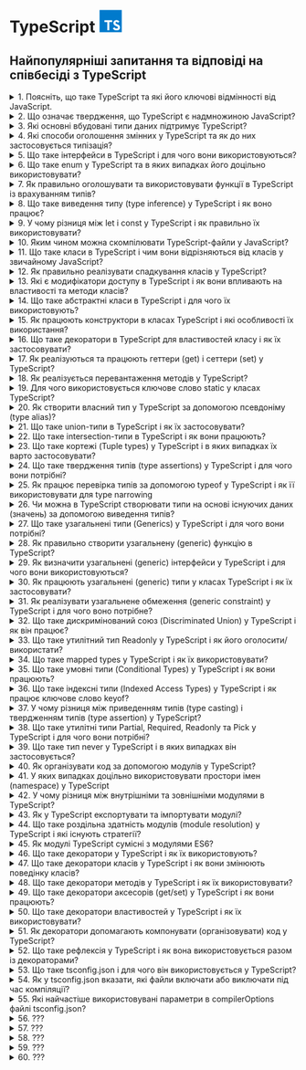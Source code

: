 <h1>
  TypeScript <img src="./assets/typescript.svg" width="40" height="40" />
</h1>

<h2>Найпопулярніші запитання та відповіді на співбесіді з TypeScript</h2>

<details>
<summary>1. Поясніть, що таке TypeScript та які його ключові відмінності від JavaScript.</summary>

#### TypeScript

**TypeScript** — це надбудова над JavaScript, яка додає статичну типізацію,
інтерфейси та інші можливості для підвищення надійності коду.

#### Відмінності:

- **_Типізація:_** TS має статичні типи, JS — динамічні.

- **_Розробка:_** TS виявляє помилки на етапі компіляції, JS — під час
  виконання.

- **_Сумісність:_** TS компілюється у JS, тому працює у всіх середовищах JS.

- **_Інструменти:_** краща підтримка IDE (автодоповнення, рефакторинг).

</details>

<details>
<summary>2. Що означає твердження, що TypeScript є надмножиною JavaScript?</summary>

#### TypeScript

- Це означає, що будь-який коректний JavaScript-код є також коректним
  TypeScript-кодом. TypeScript розширює можливості JS, додаючи типи та інші
  фічі, але при цьому не змінює базову мову.

</details>

<details>
<summary>3. Які основні вбудовані типи даних підтримує TypeScript?</summary>

#### TypeScript

**Основні типи в TypeScript:**

- `string` — рядки

- `number` — числа (цілі та з плаваючою крапкою)

- `boolean` — логічні значення

- `null` та `undefined`

- `any` — будь-який тип

- `unknown` — невідомий тип (безпечніша альтернатива any)

- `void` — відсутність значення (часто у функціях)

- `never` — функція ніколи не повертає значення (наприклад, кидає помилку)

- `object` — об’єкти

- `Масиви` (type[] або Array<type>)

- `Кортежі` ([type1, type2, ...])

- `enum` — перерахування

</details>

<details>
<summary>4. Які способи оголошення змінних у TypeScript та як до них застосовується типізація?</summary>

#### TypeScript

У TypeScript змінні оголошуються так само, як у JavaScript: `let`, `const`,
рідше `var`.

**Тип можна:**

- вивести автоматично (Type Inference):

```TypeScript
let age = 25; // type: number
```

- задати явно:

```TypeScript
let age: number = 25;
const name: string = "Alice";
```

Зазвичай рекомендують використовувати `const` для незмінних значень, `let` для
змінних, а явну типізацію — там, де виведення типу неочевидне.

</details>

<details>
<summary>5. Що таке інтерфейси в TypeScript і для чого вони використовуються?</summary>

#### TypeScript

Інтерфейси в TypeScript описують структуру об’єкта (його властивості та їх
типи), не створюючи конкретної реалізації. Вони допомагають забезпечити контракт
між частинами коду.

**Основні можливості:**

- Опис форми об’єкта:

```TypeScript
interface User {
  id: number;
  name: string;
  isAdmin?: boolean; // необов’язкове поле
}

const user: User = { id: 1, name: "Alice" };
```

- Підтримка опціональних властивостей (?).

- Можливість розширення (extends).

- Використання для опису структур функцій, класів та масивів.

По суті, інтерфейси — це спосіб зробити код більш передбачуваним і безпечним.

</details>

<details>
<summary>6. Що таке enum у TypeScript та в яких випадках його доцільно використовувати?</summary>

#### TypeScript

- `enum` (перерахування) — це тип, який дозволяє задати набір іменованих
  констант.

#### Види:

- **Numeric enum** (значення автоматично інкрементуються):

```TypeScript
enum Direction {
  Up,    // 0
  Down,  // 1
  Left,  // 2
  Right  // 3
}
```

- **String enum:**

```TypeScript
enum Role {
  Admin = "ADMIN",
  User = "USER",
  Guest = "GUEST"
}
```

Використовується, коли є обмежений набір варіантів (напр. ролі користувачів,
статуси замовлення, напрямки руху). Це робить код більш читабельним і безпечним,
ніж "магічні числа" чи рядки.

</details>

<details>
<summary>7. Як правильно оголошувати та використовувати функції в TypeScript із врахуванням типів?</summary>

#### TypeScript

- Функції визначаються так само, як у JavaScript, але в TypeScript можна явно
  задавати типи параметрів і результату:

```TypeScript
// З явними типами
function add(a: number, b: number): number {
  return a + b;
}

// Функціональний вираз
const greet = (name: string): string => {
  return `Hello, ${name}`;
};

// Необов’язковий параметр
function log(message: string, userId?: number): void {
  console.log(message, userId);
}
```

- Параметри можна робити обов’язковими, необов’язковими (?) або мати значення за
  замовчуванням.

- Тип повернення можна вивести автоматично, але для складних функцій краще
  вказувати явно.

- Для callback-ів та складних сигнатур використовують типи або інтерфейси
  функцій.

</details>

<details>
<summary>8. Що таке виведення типу (type inference) у TypeScript і як воно працює?</summary>

#### TypeScript

- Виведення типу — це механізм, коли TypeScript автоматично визначає тип змінної
  чи результату функції на основі наданого значення без явного оголошення.

#### Приклади:

```TypeScript
let count = 10;    // TS виводить: number
let message = "Hi"; // TS виводить: string

function add(a: number, b: number) {
  return a + b; // TS виводить: number (тип повернення)
}
```

- Перевага: менше коду, але збережена типобезпека.

- Ризик: у складних випадках краще явно вказувати тип, щоб уникнути
  неочікуваного any.

</details>

<details>
<summary>9. У чому різниця між let і const у TypeScript і як правильно їх використовувати?</summary>

#### TypeScript

`let` — дозволяє оголосити змінну, значення якої можна змінювати. Має блочну
область видимості.

`const` — створює змінну, якій можна призначити значення лише один раз. Також
має блочну область видимості.

#### Приклад:

```TypeScript
let counter: number = 1;
counter = 2; // ✅ можна

const name: string = "Alice";
name = "Bob"; // ❌ помилка
```

Рекомендація: за замовчуванням використовувати `const`, а `let` — лише коли
змінна дійсно змінюється.

Важливо: `const` не робить об’єкт immutable, змінювати внутрішні властивості все
одно можна:

```TypeScript
const user = { id: 1, name: "Alice" };
user.name = "Bob"; // ✅ дозволено
```

</details>

<details>
<summary>10. Яким чином можна скомпілювати TypeScript-файли у JavaScript?</summary>

#### TypeScript

- Використовується TypeScript Compiler (tsc).

- Основні варіанти:

```bash
# компіляція одного файлу

tsc file.ts

# компіляція проєкту з налаштуваннями tsconfig.json

tsc
```

- У tsconfig.json можна задати цільову версію JS (target), директорію виводу
  (outDir), модулі (module) тощо.

- Також можна включити watch mode:

```bash
tsc -w
```

У реальних проєктах часто використовують Babel, Webpack, Vite чи ts-node для
інтеграції компіляції у збірку чи запуск коду напряму.

</details>

<details>
<summary>11. Що таке класи в TypeScript і чим вони відрізняються від класів у звичайному JavaScript?</summary>

#### TypeScript

Класи в TypeScript — це надбудова над JS-класами. Вони працюють так само, як у
JS, але доповнені системою типів:

- можна оголошувати типи для полів, параметрів і повертаних значень;

- є модифікатори доступу (public, private, protected, readonly);

- є abstract класи та методи;

- підтримка implements для інтерфейсів;

- підтримка generics.

У рантаймі вони компілюються в звичайні JS-класи, а типи прибираються.

</details>

<details>
<summary>12. Як правильно реалізувати спадкування класів у TypeScript?</summary>

#### TypeScript

Використовується ключове слово `extends`. Базовий клас може мати загальні
властивості/методи, похідний — успадковує їх і може перевизначати. При
перевизначенні конструктора обов’язково викликається `super()`.

```TypeScript
class Animal {
  constructor(public name: string) {}
  speak(): void {
    console.log(`${this.name} makes a sound.`);
  }
}

class Dog extends Animal {
  constructor(name: string, public breed: string) {
    super(name);
  }
  speak(): void {
    console.log(`${this.name} barks.`);
  }
}

const rex = new Dog("Rex", "Labrador");
rex.speak(); // Rex barks.
```

</details>

<details>
<summary>13. Які є модифікатори доступу в TypeScript і як вони впливають на властивості та методи класів?</summary>

#### TypeScript

TypeScript має 4 модифікатори доступу:

- `public` (за замовчуванням) – доступний скрізь.

- `private` – доступний тільки всередині цього класу.

- `protected` – доступний у класі та його нащадках.

- `readonly` – властивість доступна тільки для читання після ініціалізації.

Вони впливають лише на етапі компіляції (для контролю типів), у рантаймі
JavaScript цього обмеження немає.

</details>

<details>
<summary>14. Що таке абстрактні класи в TypeScript і для чого їх використовують?</summary>

#### TypeScript

Абстрактний клас — це клас, який не можна інстанціювати напряму. Він може
містити:

- реалізовані методи, які спільні для всіх нащадків,

- abstract методи без реалізації, які зобов’язані реалізувати похідні класи.

Призначення: задавати загальний контракт і базову поведінку для групи класів,
залишаючи конкретну реалізацію нащадкам.

```TypeScript
abstract class Shape {
  constructor(public color: string) {}
  abstract area(): number; // має реалізувати підклас
  describe(): void {
    console.log(`This shape is ${this.color}`);
  }
}

class Circle extends Shape {
  constructor(color: string, public radius: number) {
    super(color);
  }
  area(): number {
    return Math.PI * this.radius ** 2;
  }
}

const c = new Circle("red", 5);
c.describe(); // This shape is red
console.log(c.area()); // 78.5398...
```

</details>

<details>
<summary>15. Як працюють конструктори в класах TypeScript і які особливості їх використання?</summary>

#### TypeScript

Конструктор (constructor) — це метод для ініціалізації об’єкта класу.
Особливості у TypeScript:

- можна задавати типи параметрів;

- можна використовувати модифікатори доступу прямо в параметрах (`public`,
  `private`, `protected`, `readonly`) — тоді TypeScript автоматично створює
  відповідні поля;

- у похідних класах обов’язково викликається `super()` перед використанням
  `this`.

#### Приклад:

```TypeScript
class Person {
  constructor(public name: string, private age: number) {}
  greet() {
    console.log(`Hi, my name is ${this.name}`);
  }
}

class Employee extends Person {
  constructor(name: string, age: number, public position: string) {
    super(name, age);
  }
}

const emp = new Employee("Alice", 30, "Developer");
emp.greet(); // Hi, my name is Alice
console.log(emp.position); // Developer
```

</details>

<details>
<summary>16. Що таке декоратори в TypeScript для властивостей класу і як їх застосовувати?</summary>

#### TypeScript

Декоратори — це функції, які дозволяють змінювати або розширювати поведінку
класів, методів, властивостей або параметрів. Декоратор властивості отримує ціль
(target) та ім’я властивості (property key).

**Приклад використання властивості:**

```TypeScript
function logProperty(target: any, key: string) {
  let value = target[key];

  const getter = () => {
    console.log(`Getting ${key}: ${value}`);
    return value;
  };

  const setter = (newVal: any) => {
    console.log(`Setting ${key} to ${newVal}`);
    value = newVal;
  };

  Object.defineProperty(target, key, {
    get: getter,
    set: setter,
    enumerable: true,
    configurable: true
  });
}

class Person {
  @logProperty
  name: string = "";
}

const p = new Person();
p.name = "Alice"; // Setting name to Alice
console.log(p.name); // Getting name: Alice
```

Декоратори часто використовують для логування, валідації, DI (dependency
injection) та метаданих.

</details>

<details>
<summary>17. Як реалізуються та працюють геттери (get) і сеттери (set) у TypeScript?</summary>

#### TypeScript

Геттери та сеттери дозволяють контролювати доступ до властивостей класу.

- `get` — повертає значення властивості, дозволяє виконувати додаткову логіку
  при читанні.

- `set` — задає значення властивості, дозволяє перевіряти або модифікувати його
  перед присвоєнням.

#### Приклад:

```TypeScript
class Person {
  private _age: number = 0;

  get age(): number {
    return this._age;
  }

  set age(value: number) {
    if (value < 0) throw new Error("Age cannot be negative");
    this._age = value;
  }
}

const p = new Person();
p.age = 25;          // викликається set
console.log(p.age);  // викликається get -> 25
```

Геттери і сеттери працюють як звичайні властивості при доступі, але дозволяють
інкапсулювати логіку.

</details>

<details>
<summary>18. Як реалізується перевантаження методів у TypeScript?</summary>

#### TypeScript

TypeScript дозволяє перевантажувати методи через сигнатури, але тільки одна
реалізація. Це означає: можна оголосити кілька варіантів виклику методу з
різними параметрами, а в тілі методу реалізувати логіку з перевіркою
типів/кількості аргументів.

#### Приклад:

```TypeScript
class Calculator {
  add(a: number, b: number): number;
  add(a: string, b: string): string;
  add(a: any, b: any): any { // реальна реалізація
    return a + b;
  }
}

const calc = new Calculator();
console.log(calc.add(2, 3));       // 5
console.log(calc.add("Hello, ", "TS")); // Hello, TS
```

#### Особливості:

- Сигнатури визначають дозволені варіанти виклику.

- Реалізація повинна враховувати всі варіанти.

- У рантаймі перевантаження як у C#/Java не існує, це чисто типізаційний
  механізм.

</details>

<details>
<summary>19. Для чого використовується ключове слово static у класах TypeScript?</summary>

#### TypeScript

`static` дозволяє створювати члени класу (властивості або методи), які належать
самому класу, а не його екземплярам.

- До них звертаються через ім’я класу (ClassName.member), а не через об’єкт.

- Можна використовувати для констант, утилітарних методів та лічильників.

#### Приклад:

```TypeScript
class Counter {
  static count = 0;

  static increment() {
    Counter.count++;
  }
}

Counter.increment();
console.log(Counter.count); // 1

const c = new Counter();
// c.increment(); // ❌ помилка, increment — static
```

</details>

<details>
<summary>20. Як створити власний тип у TypeScript за допомогою псевдоніму (type alias)?</summary>

#### TypeScript

Псевдонім типу (`type`) дозволяє створити нове ім’я для будь-якого типу, включно
з об’єднаннями (`union`), перетинами (`intersection`) та функціями. Це зручно
для складних типів, повторного використання і документації коду.

```TypeScript
type ID = string | number;
type User = {
  id: ID;
  name: string;
  age?: number; // необов’язкове поле
};

type Callback = (result: string) => void;
```

Використовуємо як звичайний тип:

```TypeScript
const user: User = { id: 1, name: "Alice" };
```

Псевдоніми не створюють нових типів у рантаймі — це чисто типізація на етапі
компіляції.

</details>

<details>
<summary>21. Що таке union-типи в TypeScript і як їх застосовувати?</summary>

#### TypeScript

Union-тип (|) дозволяє змінній або параметру приймати декілька можливих типів.
Це зручно, коли значення може бути різного виду.

#### Приклад:

```TypeScript
type ID = string | number;

function printId(id: ID) {
  if (typeof id === "string") {
    console.log("ID (string): " + id.toUpperCase());
  } else {
    console.log("ID (number): " + (id * 10));
  }
}

printId("abc"); // ID (string): ABC
printId(123); // ID (number): 1230
```

#### Особливості:

- Потрібно робити type narrowing (перевірку типу) перед використанням
  специфічних методів.

- Можна комбінувати кілька типів, навіть `null | undefined`.

</details>

<details>
<summary>22. Що таке intersection-типи в TypeScript і як вони працюють?</summary>

#### TypeScript

Intersection-тип (&) поєднує кілька типів в один. Об’єкт повинен відповідати
всім об’єднаним типам одночасно. Це зручно для створення складних структур з
кількох контрактів.

#### Приклад:

```TypeScript
type Person = { name: string };
type Employee = { company: string };
type Developer = Person & Employee & { skills: string[] };

const dev: Developer = {
  name: "Alice",
  company: "TechCorp",
  skills: ["TypeScript", "React"]
};
```

#### Особливості:

- Якщо є конфліктні властивості з різними типами → результат може стати never.

- Добре поєднується з interface і type для композиції.

</details>

<details>
<summary>23. Що таке кортежі (Tuple types) у TypeScript і в яких випадках їх варто застосовувати?</summary>

#### TypeScript

Tuple — це масив із фіксованою кількістю елементів та визначеними типами для
кожної позиції. Використовуються, коли порядок і типи елементів наперед відомі.

#### Приклад:

```TypeScript
let user: [number, string, boolean];
user = [1, "Alice", true]; // ✅ правильний порядок і типи
user = ["Alice", 1, true]; // ❌ помилка
```

#### Особливості:

- Можна додати назви для кращої читабельності:

```TypeScript
type HttpResponse = [statusCode: number, message: string];
const res: HttpResponse = [200, "OK"];
```

- Підтримують optional та rest елементи:

```TypeScript
type RGB = [number, number, number?, number?]; // (R, G, B, A?)
```

Використовувати, коли треба передавати структуровані дані з фіксованим форматом
(наприклад, координати, записи логів, HTTP-відповідь).

</details>

<details>
<summary>24. Що таке твердження типів (type assertions) у TypeScript і для чого вони потрібні?</summary>

#### TypeScript

Type assertion — це спосіб сказати компілятору: «повір мені, я знаю реальний тип
цього значення». Це не змінює рантайм-поведінку, лише впливає на перевірку
типів.

#### Синтаксис:

```TypeScript
let value: unknown = "Hello TS";

// спосіб 1
let strLength: number = (value as string).length;

// спосіб 2 (JSX несумісний, тому рідше)
let strLength2: number = (<string>value).length;
```

#### Навіщо це корисно:

- коли TypeScript не може вивести точний тип;

- при роботі з any або unknown;

- при доступі до DOM-елементів:

```TypeScript
const input = document.getElementById("username") as HTMLInputElement;
console.log(input.value);
```

⚠️ Важливо: це не "перетворення типів", а підказка компілятору. Якщо ви
помилитеся, помилка проявиться вже у рантаймі.

</details>

<details>
<summary>25. Як працює перевірка типів за допомогою typeof у TypeScript і як її використовувати для type narrowing</summary>

#### TypeScript

`typeof` у TypeScript використовується для звуження union-типів під час
виконання. Це type guard, який дозволяє компілятору зрозуміти, який тип у
змінної в конкретній гілці коду.

#### Приклад:

```TypeScript
function printId(id: string | number) {
  if (typeof id === "string") {
    console.log("Uppercase ID:", id.toUpperCase()); // тут id: string
  } else {
    console.log("Numeric ID:", id.toFixed(2)); // тут id: number
  }
}
```

#### Особливості:

- `typeof` перевіряє типи рантайму: `string`, `number`, `boolean`, `object`,
  `function`, `undefined`, `symbol`, `bigint`.

- Використовується у функціях для безпечної роботи з union-типами.

Також typeof можна використовувати для отримання типу змінної чи функції при
оголошенні:

```TypeScript
let person = { name: "Alice", age: 30 };
type Person = typeof person; // { name: string; age: number }
```

</details>

<details>
<summary>26. Чи можна в TypeScript створювати типи на основі існуючих даних (значень) за допомогою виведення типів?</summary>

#### TypeScript

Так, можна. TypeScript дозволяє виводити типи з існуючих значень за допомогою
typeof і keyof.

#### Приклади:

1. **Отримання типу з об’єкта**

```TypeScript
const user = {
  id: 1,
  name: "Alice",
  isAdmin: true
};

type User = typeof user;
// User = { id: number; name: string; isAdmin: boolean }
```

2. **Отримання типів ключів**

```TypeScript
type UserKeys = keyof typeof user;
// "id" | "name" | "isAdmin"
```

3. **Комбінація з літеральними типами**

```TypeScript
const roles = ["admin", "user", "guest"] as const;
type Role = typeof roles[number];
// "admin" | "user" | "guest"
```

Це дозволяє уникати дублювання коду й гарантує синхронізацію типів з даними.

</details>

<details>
<summary>27. Що таке узагальнені типи (Generics) у TypeScript і для чого вони потрібні?</summary>

#### TypeScript

**Generics** — це параметризовані типи, які дозволяють писати універсальний і
багаторазовий код, зберігаючи типобезпеку. Вони дозволяють відкладати визначення
конкретного типу до моменту використання.

#### Приклад: функція без generics

```TypeScript
function identity(value: any): any {
  return value;
}
```

- Проблема: втрачається тип.

#### Приклад з generics

```TypeScript
function identity<T>(value: T): T {
  return value;
}

let num = identity<number>(42); // num: number
let str = identity("Hello"); // str: string (TS вивів тип автоматично)
```

#### Generics у класах і інтерфейсах

```TypeScript
class Box<T> { constructor(public content: T) {}
}

const stringBox = new Box("TS"); // Box<string>
const numberBox = new Box(123); // Box<number>
```

#### Навіщо:

- Писати гнучкий і типобезпечний код (колекції, утиліти, API).

- Уникати any і втрати інформації про тип.

- Дозволяє зв’язати вхідний і вихідний типи.

</details>

<details>
<summary>28. Як правильно створити узагальнену (generic) функцію в TypeScript?</summary>

#### TypeScript

Узагальнена функція визначається через параметр типу в кутових дужках `<T>`. Це
дозволяє зберегти типобезпеку і не втрачати інформацію про тип.

#### Базовий приклад

```TypeScript
function identity<T>(value: T): T {
  return value;
}

let n = identity<number>(10); // n: number
let s = identity("TS");       // s: string (тип виведено автоматично)
```

#### З кількома параметрами типів

```TypeScript
function pair<T, U>(first: T, second: U): [T, U] {
  return [first, second];
}

const result = pair("id", 123); // [string, number]
```

#### З обмеженням типу (extends)

```TypeScript
function getLength<T extends { length: number }>(item: T): number {
  return item.length;
}

getLength("Hello");       // 5
getLength([1, 2, 3]);     // 3
getLength(42);            // ❌ помилка, бо number не має length
```

Таким чином, generics роблять функції універсальними, але строго типізованими.

</details>

<details>
<summary>29. Як визначити узагальнені (generic) інтерфейси у TypeScript і для чого вони використовуються?</summary>

#### TypeScript

Узагальнені інтерфейси дозволяють описати контракт, який працює з різними
типами, зберігаючи типобезпеку. Для цього в інтерфейс додають параметри типів
`<T>` (або кілька).

#### Приклад: базовий generic-інтерфейс

```TypeScript
interface Box<T> {
  value: T;
}

const numBox: Box<number> = { value: 42 };
const strBox: Box<string> = { value: "Hello" };
```

#### З кількома параметрами

```TypeScript
interface Pair<K, V> {
  key: K;
  value: V;
}

const pair: Pair<string, number> = { key: "age", value: 30 };
```

#### Узагальнені інтерфейси з функціями

```TypeScript
interface Repository<T> {
  getAll(): T[];
  getById(id: number): T | null;
}

class UserRepo implements Repository<{ id: number; name: string }> {
  private users = [{ id: 1, name: "Alice" }];
  getAll() { return this.users; }
  getById(id: number) { return this.users.find(u => u.id === id) ?? null; }
}
```

#### Навіщо:

- дозволяють будувати універсальні API (репозиторії, сервіси, колекції);

- зберігають зв’язок між типами в методах/властивостях;

- уникання дублювання коду для різних сутностей.

</details>

<details>
<summary>30. Як працюють узагальнені (generic) типи у класах TypeScript і як їх застосовувати?</summary>

#### TypeScript

У TypeScript можна робити класи параметризованими типами, додаючи параметр `<T>`
після імені класу. Це дозволяє створювати універсальні класи, які працюють з
різними типами даних, зберігаючи типобезпеку.

#### Приклад базового generic-класу

```TypeScript
class Box<T> {
  constructor(public content: T) {}
  getContent(): T {
    return this.content;
  }
}

const numberBox = new Box<number>(123);
const stringBox = new Box<string>("Hello");

console.log(numberBox.getContent()); // 123
console.log(stringBox.getContent()); // Hello
```

#### Клас з кількома параметрами типів

```TypeScript
class Pair<K, V> {
  constructor(public key: K, public value: V) {}
}

const pair = new Pair<string, number>("id", 42);
```

#### Обмеження generic через extends

```TypeScript
class Collection<T extends { id: number }> {
  private items: T[] = [];
  add(item: T) { this.items.push(item); }
  getById(id: number): T | undefined {
    return this.items.find(i => i.id === id);
  }
}

const users = new Collection<{ id: number; name: string }>();
users.add({ id: 1, name: "Alice" });
```

#### Переваги:

- Універсальність класів без втрати типобезпеки.

- Повторне використання логіки для різних типів.

- Зв’язок між методами і властивостями через один параметр типу.

</details>

<details>
<summary>31. Як реалізувати узагальнене обмеження (generic constraint) у TypeScript і для чого воно потрібне?</summary>

#### TypeScript

У TypeScript можна обмежити generic-параметр за допомогою extends, щоб він
повинен був відповідати певному типу або інтерфейсу. Це дозволяє безпечно
використовувати властивості або методи об’єкта всередині функції або класу.

#### Приклад із функцією

```TypeScript
interface HasLength {
  length: number;
}

function logLength<T extends HasLength>(item: T): void {
  console.log(item.length);
}

logLength("Hello");      // ✅ рядок має length
logLength([1, 2, 3]);    // ✅ масив має length
logLength(42);           // ❌ помилка, number не має length
```

#### Приклад із класом

```TypeScript
class Collection<T extends { id: number }> {
  private items: T[] = [];
  add(item: T) { this.items.push(item); }
  getById(id: number): T | undefined {
    return this.items.find(i => i.id === id);
  }
}

const users = new Collection<{ id: number; name: string }>();
users.add({ id: 1, name: "Alice" }); // ✅ ok
```

#### Переваги:

- Дозволяє використовувати властивості або методи об’єкта без перевірок типу.

- Зберігає універсальність функцій і класів, але обмежує використання тільки
  сумісними типами.

</details>

<details>
<summary>32. Що таке дискримінований союз (Discriminated Union) у TypeScript і як він працює?</summary>

#### TypeScript

**Discriminated Union** — це патерн, коли `union` типів має спільну
властивість-дискримінатор (зазвичай літеральний тип), яка дозволяє компілятору
звузити тип під час перевірок.

#### Приклад:

```TypeScript
type Circle = {
  kind: "circle";
  radius: number;
};

type Rectangle = {
  kind: "rectangle";
  width: number;
  height: number;
};

type Shape = Circle | Rectangle;

function area(shape: Shape): number {
  switch (shape.kind) {
    case "circle":
      return Math.PI * shape.radius ** 2;
    case "rectangle":
      return shape.width * shape.height;
  }
}
```

#### Особливості:

- `kind` (або інша властивість) має літеральне значення, унікальне для кожного
  варіанту.

- Це дозволяє TypeScript робити type narrowing автоматично у `switch` чи `if`.

- Використовується для моделювання станів, подій, результатів API.

Фактично, це спосіб реалізації type-safe "enum-like" варіантів з різними
структурами даних.

</details>

<details>
<summary>33. Що таке утилітний тип Readonly у TypeScript і як його оголосити/використати?</summary>

#### TypeScript

`Readonly<T>` — це вбудований утилітний тип, який робить усі властивості об’єкта
тільки для читання (неможливо змінювати після ініціалізації).

#### Приклад використання:

```TypeScript
type User = {
  id: number;
  name: string;
};

const u: Readonly<User> = {
  id: 1,
  name: "Alice"
};

u.name = "Bob"; // ❌ Помилка: властивість доступна тільки для читання
```

#### Як оголошений всередині TS

```TypeScript
type Readonly<T> = {
  readonly [P in keyof T]: T[P];
};
```

- Тобто це mapped type, який додає модифікатор readonly до кожної властивості.

Використовується для іммутабельних даних, DTO та запобігання випадковим змінам.

</details>

<details>
<summary>34. Що таке mapped types у TypeScript і як їх використовувати?</summary>

#### TypeScript

**Mapped types** — це спосіб створювати нові типи на основі існуючих, проходячи
по ключах (`keyof`) та трансформуючи їх. Це використовується для створення
утилітних типів (`Readonly`, `Partial`, `Pick` тощо).

#### Базовий приклад:

```TypeScript
type User = {
  id: number;
  name: string;
  active: boolean;
  };

// Робимо всі властивості readonly
type ReadonlyUser = {
  readonly [K in keyof User]: User[K];
};
```

#### Використання з модифікаторами:

- `readonly` / `-readonly` → додає або прибирає "тільки для читання"

- `?` / `-?` → робить поле опціональним або обов’язковим

```TypeScript
type PartialUser = {
  [K in keyof User]?: User[K];
};
```

#### Generic-приклад:

```TypeScript
type MyMapped<T> = {
  [P in keyof T]: T[P];
};

type Test = MyMapped<{ a: string; b: number }>;
// { a: string; b: number }
```

#### Реальні приклади (вбудовані утиліти):

- `Readonly<T>` → робить усі властивості readonly

- `Partial<T>` → робить усі властивості опціональними

- `Required<T>` → робить усі властивості обов’язковими

- `Record<K, T>` → створює об’єкт, де всі ключі мають значення типу T

Mapped types корисні для масових перетворень типів без дублювання коду.

</details>

<details>
<summary>35. Що таке умовні типи (Conditional Types) у TypeScript і як вони працюють?</summary>

#### TypeScript

**Умовні типи** дозволяють описувати залежності між типами за допомогою
конструкції T extends U ? X : Y.

- Якщо T підтип U, результат буде X.

- Інакше — Y.

#### Базовий приклад:

```TypeScript
type IsString<T> = T extends string ? "yes" : "no";

type A = IsString<string>; // "yes"
type B = IsString<number>; // "no"
```

#### Використання з узагальненими типами:

```TypeScript
type ElementType<T> = T extends (infer U)[] ? U : T;

type A = ElementType<string[]>; // string
type B = ElementType<number>;   // number
```

#### Застосування у практиці:

```TypeScript
type ApiResponse<T> = T extends Error ? { success: false; error: T }
                                      : { success: true; data: T };

type R1 = ApiResponse<string>; // { success: true; data: string }
type R2 = ApiResponse<Error>;  // { success: false; error: Error }
```

#### Особливості:

- Працюють у поєднанні з generics, union та mapped types.

- Часто використовуються у вбудованих утилітах:

  - `Exclude<T, U>`

  - `Extract<T, U>`

  - `NonNullable<T>`

Умовні типи — це основа для гнучкої метапрограмінгової типізації.

</details>

<details>
<summary>36. Що таке індексні типи (Indexed Access Types) у TypeScript і як працює ключове слово keyof?</summary>

#### TypeScript

`keyof`

- keyof створює об’єднання (union) ключів заданого типу.

- Використовується для обмеження значень ключами інтерфейсу/типу.

```TypeScript
type User = { id: number; name: string; active: boolean };
type UserKeys = keyof User;
// "id" | "name" | "active"
```

#### Indexed Access Types (T[K])

- Дозволяють отримати тип значення за конкретним ключем.

```TypeScript
type UserIdType = User["id"]; // number
type UserNameOrActive = User["name" | "active"]; // string | boolean
```

#### Приклад разом

```TypeScript
function getValue<T, K extends keyof T>(obj: T, key: K): T[K] {
  return obj[key];
}

const user: User = { id: 1, name: "Alice", active: true };

let nameValue = getValue(user, "name");   // string
let activeValue = getValue(user, "active"); // boolean
```

#### Навіщо це потрібно:

- Для generic-утиліт, які працюють із довільними об’єктами.

- Для побудови type-safe доступу до властивостей.

- Основа для утилітних типів (Pick, Omit, Record тощо).

</details>

<details>
<summary>37. У чому різниця між приведенням типів (type casting) і твердженням типів (type assertion) у TypeScript?</summary>

#### TypeScript

1. **Твердження типів (Type Assertion)**

- Це інструкція для компілятора, що значення має певний тип.

- Не змінює значення у рантаймі.

- Використовується, коли розробник краще знає тип, ніж TypeScript.

```TypeScript
let value: unknown = "Hello";
let strLength = (value as string).length; // "повір, це string"
```

2. **Приведення типів (Type Casting, runtime cast)**

- Це перетворення значення в інший тип у рантаймі (наприклад, Number("123") →
  123).

- Виконується реальною функцією чи оператором у JS.

```TypeScript
let str = "123";
let num = Number(str); // runtime casting → 123
```

#### Відмінність

- **Type assertion:** впливає тільки на компіляцію, ніяких змін у рантаймі.

- **Type casting:** реально змінює значення під час виконання.

У TypeScript під "casting" часто мають на увазі type assertions, але це не одне
й те саме.

</details>

<details>
<summary>38. Що таке утилітні типи Partial, Required, Readonly та Pick у TypeScript і для чого вони потрібні?</summary>

#### TypeScript

1. `Partial<T>`

- Робить усі властивості опціональними.

```TypeScript
type User = { id: number; name: string; };
type PartialUser = Partial<User>;
// { id?: number; name?: string }
```

- Використовується для об’єктів оновлення/патчів.

2. `Required<T>`

- Робить усі властивості обов’язковими (знімає ?).

```TypeScript
type UserOptional = { id?: number; name?: string; };
type RequiredUser = Required<UserOptional>;
// { id: number; name: string }
```

- Корисно для валидації, коли потрібен повний об’єкт.

3. `Readonly<T>`

- Робить усі властивості доступними тільки для читання.

```TypeScript
type User = { id: number; name: string; };
type ReadonlyUser = Readonly<User>;

const u: ReadonlyUser = { id: 1, name: "Alice" };
u.name = "Bob"; // ❌ Помилка
```

- Застосовується для іммутабельних даних.

4. `Pick<T, K>`

- Вибирає підмножину властивостей з типу T.

```TypeScript
type User = { id: number; name: string; active: boolean };
type UserPreview = Pick<User, "id" | "name">;
// { id: number; name: string }
```

- Корисно для DTO, селекторів, відображення лише потрібних полів.

Усі вони побудовані на mapped types + keyof.

Найчастіше застосовуються для гнучкої типізації API, DTO, form state, патчів
даних.

</details>

<details>
<summary>39. Що таке тип never у TypeScript і в яких випадках він застосовується?</summary>

#### TypeScript

`never`

- Це спеціальний тип, який означає значення, що ніколи не існує.

- Використовується там, де функція або вираз не повертає значення взагалі.

#### Основні випадки використання

1. **Функція, яка ніколи не завершується успішно**

```TypeScript
function fail(message: string): never {
  throw new Error(message);
}
```

2. **Функція з нескінченним циклом**

```TypeScript
function infiniteLoop(): never {
  while (true) {}
}
```

3. **Exhaustive checking (перевірка вичерпності union-типів)**

```TypeScript
type Shape = { kind: "circle"; radius: number }
           | { kind: "square"; side: number };

function area(shape: Shape): number {
  switch (shape.kind) {
    case "circle": return Math.PI * shape.radius ** 2;
    case "square": return shape.side ** 2;
    default:
      const _exhaustiveCheck: never = shape; // якщо додати новий варіант → помилка
      return _exhaustiveCheck;
  }
}
```

#### Ключові моменти

- `never` — підтип будь-якого типу, але жоден тип не є підтипом never (крім
  нього самого).

- Використовується для строгих перевірок типів і ситуацій, де значення бути не
  може.

never корисний у type-safe error handling та для гарантій повного покриття
union-типів.

</details>

<details>
<summary>40. Як організувати код за допомогою модулів у TypeScript?</summary>

#### TypeScript

**Основи модулів у TypeScript**

- Кожен файл з import або export стає модулем.

- Використовуються ключові слова export та import (як у ES6).

#### Приклад організації

`math.ts`

```TypeScript
export function add(a: number, b: number): number {
  return a + b;
}

export const PI = 3.14;
```

`app.ts`

```TypeScript
import { add, PI } from "./math";

console.log(add(2, 3)); // 5
console.log(PI);        // 3.14
```

#### Експорт за замовчуванням

```TypeScript
// logger.ts
export default function log(msg: string) {
  console.log("LOG:", msg);
}

// app.ts
import log from "./logger";
log("hello");
```

#### Перейменування та групування

```TypeScript
import * as MathUtils from "./math";
console.log(MathUtils.add(1, 2));
```

#### Організація проекту

- Файлова структура: групувати код за доменами (наприклад, services/, models/,
  utils/).

- Barrel files (індексні модулі): об’єднувати кілька експортувань в одному
  файлі.

```TypeScript
// utils/index.ts
export * from "./math";
export * from "./logger";

// app.ts
import { add, PI } from "./utils";
```

#### Конфігурація

- У `tsconfig.json` можна налаштувати:

  - "module": (esnext, commonjs, amd, залежно від оточення).

  - "baseUrl", "paths": для зручних alias-імпортів.

```json
{
  "compilerOptions": {
    "baseUrl": "./src",
    "paths": {
      "@utils/*": ["utils/*"]
    }
  }
}
```

Модулі в TypeScript = ті самі ES6 модулі, але з повною підтримкою типів.

</details>

<details>
<summary>41. У яких випадках доцільно використовувати простори імен (namespace) у TypeScript</summary>

#### TypeScript

#### Простори імен (namespace)

- Це спосіб групувати логіку всередині одного глобального об’єкта.

- Використовувалися до появи модулів для уникнення колізій у глобальному
  просторі імен.

```TypeScript
namespace Utils {
  export function add(a: number, b: number): number {
    return a + b;
  }

  export const PI = 3.14;
}

console.log(Utils.add(2, 3));
```

#### Коли можна застосовувати

1. У legacy-проєктах або коли немає системи модулів (наприклад, код вбудовується
   напряму в `<script>` без `bundler`).

2. Для простих демо/маленьких проєктів, де немає потреби в модульній структурі.

3. Для декларацій `.d.ts` файлів, щоб групувати типи/інтерфейси.

#### Чому зазвичай не варто

- У сучасному TypeScript стандартом є ES6 модулі (import/export).

- Bundlers (Webpack, Vite, esbuild) та Node.js працюють із модулями, а не
  namespace.

- Простори імен у великих проєктах ускладнюють масштабування.

#### Рекомендація:

- Нові проєкти → використовувати модулі.

- Простори імен → тільки у специфічних випадках (legacy, declaration merging,
  глобальні бібліотеки без модулів).

</details>

<details>
<summary>42. У чому різниця між внутрішніми та зовнішніми модулями в TypeScript?</summary>

#### TypeScript

1. **Внутрішні модулі (старий підхід)**

- Використовували ключове слово namespace.

- Код групується в один глобальний об’єкт.

- Завантаження відбувається через `<script>` без системи модулів.

```TypeScript
namespace Utils {
  export function add(a: number, b: number) {
    return a + b;
  }
}

console.log(Utils.add(2, 3));
```

Зараз вважаються застарілими — замінені на ES6-модулі.

2. **Зовнішні модулі (сучасний підхід)**

- Використовують export / import (ES6).

- Кожен файл із export → модуль.

- Працюють із bundlers, Node.js, Deno.

```TypeScript
// math.ts
export function add(a: number, b: number) {
  return a + b;
}

// app.ts
import { add } from "./math";
console.log(add(2, 3));
```

#### Ключова різниця

- **Внутрішні (namespace)** → організація всередині одного глобального простору.

- **Зовнішні (modules)** → організація через систему файлів з ізольованим
  простором імен.

#### На практиці:

- Використовуємо зовнішні модулі (ES6/TypeScript import/export).

- Внутрішні модулі (namespace) лишилися тільки для legacy та .d.ts декларацій.

</details>

<details>
<summary>43. Як у TypeScript експортувати та імпортувати модулі?</summary>

#### TypeScript

1. **Іменований експорт**

```TypeScript
// math.ts
export function add(a: number, b: number): number {
  return a + b;
}
export const PI = 3.14;

// app.ts
import { add, PI } from "./math";
console.log(add(2, 3), PI);
```

- Можна імпортувати тільки потрібне.

2. **Експорт за замовчуванням (default)**

```TypeScript
// logger.ts
export default function log(message: string) {
  console.log("LOG:", message);
}

// app.ts
import log from "./logger";
log("hello");
```

- Імпортується без {}, ім’я можна змінювати довільно.

3. **Перейменування при імпорті/експорті**

```TypeScript
// math.ts
export { add as sum };

// app.ts
import { sum as addNumbers } from "./math";
```

4. **Імпорт у вигляді простору імен**

```TypeScript
// app.ts
import * as MathUtils from "./math";
console.log(MathUtils.add(2, 3));
```

5. **Повторний експорт (re-export)**

```TypeScript
// utils.ts
export * from "./math";
export { default as log } from "./logger";

// app.ts
import { add, PI, log } from "./utils";
```

#### Рекомендація:

- Використовувати іменований експорт для кількох сутностей.

- Використовувати default для однієї "головної" сутності з файлу.

</details>

<details>
<summary>44. Що таке роздільна здатність модулів (module resolution) у TypeScript і які існують стратегії?</summary>

#### TypeScript

#### Роздільна здатність модулів

Це алгоритм, за яким TypeScript знаходить файл, що відповідає шляху з import або
require. Приклад:

```TypeScript
import { add } from "./math";
```

TypeScript має зрозуміти, чи це math.ts, math.d.ts, math.js чи інший файл.

#### Основні стратегії

1. **Classic (старий режим, до ES6)**

- Працює подібно до компілятора C/C++.

- Використовується для старих скриптів, без node_modules.

- Пошук іде відносно файлу, де зроблений імпорт.

Використовується рідко, в legacy-коді.

2. **Node (за замовчуванням)**

- Імітує механізм Node.js.

- Шукає файл у такому порядку:

  - `./module.ts`

  - `./module.tsx`

  - `./module.d.ts`

  - `./module/package.json` (`types` або `main`)

  - `./module/index.ts`

  - `./module/index.d.ts`

Використовується у більшості сучасних проєктів.

#### Вибір стратегії

У `tsconfig.json:`

```json
{
  "compilerOptions": {
    "moduleResolution": "node" // або "classic"
  }
}
```

#### Додаткові можливості

`"baseUrl"` – вказує базову директорію для відносних шляхів.

`"paths"` – дозволяє створювати alias-и для імпортів.

```json
{
  "compilerOptions": {
    "baseUrl": "./src",
    "paths": {
      "@utils/*": ["utils/*"]
    }
  }
}
```

```TypeScript
import { add } from "@utils/math";
```

#### Підсумок:

`Classic` – для старих проєктів без модульної системи.

`Node` – стандарт для сучасних TypeScript/Node.js застосунків.

</details>

<details>
<summary>45. Як модулі TypeScript сумісні з модулями ES6?</summary>

#### TypeScript

#### Основна ідея

TypeScript повністю базується на ES6-модулях:

- import / export працюють так само, як у JS.

- Кожен файл з import або export вважається модулем.

- Під час компіляції TS може перетворювати код у різні системи модулів
  (CommonJS, ES6, AMD, UMD тощо).

#### Приклади

**TypeScript**

```TypeScript
// math.ts
export function add(a: number, b: number): number {
  return a + b;
}
```

**Використання в ES6**

```JavaScript
import { add } from "./math.js";
console.log(add(2, 3));
```

Після компіляції з "module": "ESNext" у tsconfig.json результат буде ідентичним
ES6.

#### Сумісність із CommonJS (Node.js)

TypeScript дозволяє імпортувати CommonJS-модулі:

```TypeScript
import fs from "fs"; // default-імпорт
import * as path from "path"; // namespace-імпорт
```

Працює завдяки прапору "esModuleInterop": true у tsconfig.json.

#### Ключові моменти сумісності

1. **TypeScript → ES6**

- TS просто додає типи, які зникають при компіляції.

- Залишається чистий ES6-код.

2. **Interop із CommonJS**

- Можна імпортувати старі бібліотеки (require) без проблем.

3. **Default vs Named exports**

- ES6 → default експортується як export default.

- TS дозволяє змішувати default та named (через esModuleInterop).

#### Підсумок:

- TypeScript сумісний із ES6-модулями 1:1.

- Додатково підтримує CommonJS через компілятор.

- Використання "module": "ESNext" і "esModuleInterop": true робить код
  максимально універсальним.

</details>

<details>
<summary>46. Що таке декоратори у TypeScript і як їх використовують?</summary>

#### TypeScript

#### Визначення

**Декоратори** — це спеціальні функції, які можна застосовувати до класів,
методів, властивостей або параметрів, щоб змінювати або розширювати їхню
поведінку. Вони працюють як метадані + синтаксичний цукор над патерном
higher-order functions.

- У TypeScript декоратори — експериментальна функція, вмикаються прапором:

```json
{
  "experimentalDecorators": true,
  "emitDecoratorMetadata": true
}
```

#### Синтаксис

```TypeScript
function MyDecorator(target: any) {
  console.log("Декоратор застосовано до:", target);
}

@MyDecorator
class Example {}
```

#### Види декораторів

1. **Класів**

```TypeScript
function LogClass(constructor: Function) {
  console.log("Class:", constructor.name);
}

@LogClass
class User {}
```

2. **Методів**

```TypeScript
function LogMethod(
  target: any,
  propertyKey: string,
  descriptor: PropertyDescriptor
) {
  const original = descriptor.value;
  descriptor.value = function (...args: any[]) {
    console.log(`Call ${propertyKey} with`, args);
    return original.apply(this, args);
  };
}

class Calculator {
  @LogMethod
  add(a: number, b: number) {
    return a + b;
  }
}

new Calculator().add(2, 3);
```

3. **Властивостей**

```TypeScript
function Readonly(target: any, propertyKey: string) {
  Object.defineProperty(target, propertyKey, { writable: false });
}

class Car {
  @Readonly
  brand: string = "Tesla";
}
```

4. **Параметрів**

```TypeScript
function LogParam(target: any, method: string, index: number) {
  console.log(`Param at index ${index} in method ${method}`);
}

class Service {
  print(@LogParam msg: string) {
    console.log(msg);
  }
}
```

#### Використання на практиці

- DI-фреймворки (NestJS, Angular) — для позначення сервісів, компонентів.

- Логування, кешування, валідація.

- Метадані (через reflect-metadata).

#### Підсумок:

**Декоратори** — це функції-обгортки для класів та їх елементів, що дозволяють
декларативно додавати поведінку.

</details>

<details>
<summary>47. Що таке декоратори класів у TypeScript і як вони змінюють поведінку класів?</summary>

#### TypeScript

#### Визначення

**Декоратор класу** — це функція, яка отримує конструктор класу як аргумент. Він
може:

- додати метадані,

- змінити або підмінити конструктор,

- модифікувати/доповнити прототип.

#### Сигнатура

```TypeScript
type ClassDecorator = <TFunction extends Function>(target: TFunction) => TFunction | void;
```

#### Приклад 1. Логування створення класу

```TypeScript
function LogClass(constructor: Function) {
  console.log(`Клас створено: ${constructor.name}`);
}

@LogClass
class User {}
```

- При завантаженні модуля виведе: Клас створено: User.

#### Приклад 2. Додавання властивості через прототип

```TypeScript
function WithTimestamp(constructor: Function) {
  constructor.prototype.timestamp = new Date();
}

@WithTimestamp
class Order {}

const o = new Order();
console.log(o.timestamp); // Дата створення
```

#### Приклад 3. Підміна конструктора

```TypeScript
function Sealed<T extends { new (...args: any[]): {} }>(constructor: T) {
  return class extends constructor {
    id = Math.random();
  };
}

@Sealed
class Product {
  name = "Book";
}

const p = new Product();
console.log(p.name, p.id); // "Book", 0.12345
```

- Декоратор створив новий клас, що розширює оригінальний.

#### Використання на практиці

- **Angular/NestJS:** `@Component`, `@Injectable`, `@Module`.

- **Логування, трейсинг:** автоматично додавати поведінку.

- **Метадані:** вказувати схеми валідації, ролі доступу тощо.

#### Підсумок:

Декоратори класів дозволяють декларативно змінювати або розширювати клас
(метадані, властивості, конструктор), що робить їх основою для DI та
метапрограмування в TypeScript.

</details>

<details>
<summary>48. Що таке декоратори методів у TypeScript і як їх використовувати?</summary>

#### TypeScript

#### Визначення

**Декоратор методу** — це функція, яка застосовується до методу класу. Він
отримує:

1. `target` — прототип класу (для екземплярного методу) або конструктор (для
   статичного).

2. `propertyKey` — ім’я методу.

3. `descriptor` — PropertyDescriptor, що описує метод (можна змінювати).

Використовується для перехоплення викликів, логування, кешування, валідації
тощо.

#### Сигнатура

```TypeScript
type MethodDecorator = (
  target: Object,
  propertyKey: string | symbol,
  descriptor: PropertyDescriptor
) => void | PropertyDescriptor;
```

#### Приклад 1. Логування викликів

```TypeScript
function LogMethod(
  target: Object,
  propertyKey: string,
  descriptor: PropertyDescriptor
) {
  const original = descriptor.value;
  descriptor.value = function (...args: any[]) {
    console.log(`Виклик ${propertyKey} з аргументами:`, args);
    return original.apply(this, args);
  };
}

class Calculator {
  @LogMethod
  add(a: number, b: number) {
    return a + b;
  }
}

new Calculator().add(2, 3);
// Лог: "Виклик add з аргументами: [2, 3]"
```

#### Приклад 2. Захист від повторних викликів

```TypeScript
function Once(target: Object, propertyKey: string, descriptor: PropertyDescriptor) {
  let called = false;
  const original = descriptor.value;
  descriptor.value = function (...args: any[]) {
    if (called) {
      console.log(`Метод ${propertyKey} вже викликано!`);
      return;
    }
    called = true;
    return original.apply(this, args);
  };
}

class Service {
  @Once
  init() {
    console.log("Ініціалізація...");
  }
}

const s = new Service();
s.init(); // "Ініціалізація..."
s.init(); // "Метод init вже викликано!"
```

#### Приклад 3. Async error handler

```TypeScript
function CatchErrors(target: any, propertyKey: string, descriptor: PropertyDescriptor) {
  const original = descriptor.value;
  descriptor.value = async function (...args: any[]) {
    try {
      return await original.apply(this, args);
    } catch (err) {
      console.error(`Помилка у ${propertyKey}:`, err);
    }
  };
}

class Api {
  @CatchErrors
  async fetchData() {
    throw new Error("Network error");
  }
}

new Api().fetchData(); // Лог: "Помилка у fetchData: Error: Network error"
```

#### Підсумок:

Декоратори методів у TypeScript дають можливість переписати або обгорнути метод
(через PropertyDescriptor), що робить їх зручними для реалізації AOP-патернів
(логування, кешування, обробка помилок, throttle/debounce).

</details>

<details>
<summary>49. Що таке декоратори аксесорів (get/set) у TypeScript і як вони працюють?</summary>

#### TypeScript

#### Визначення

**Декоратори аксесорів** застосовуються до геттерів або сеттерів у класах. Вони
працюють майже так само, як декоратори методів, але застосовуються до get/set.

- Сигнатура:

```TypeScript
type AccessorDecorator = (
  target: Object,
  propertyKey: string | symbol,
  descriptor: PropertyDescriptor
) => void | PropertyDescriptor;
```

#### Приклад 1. Логування доступу

```TypeScript
function LogAccessor(target: any, propertyKey: string, descriptor: PropertyDescriptor) {
  const originalGet = descriptor.get;
  const originalSet = descriptor.set;

  if (originalGet) {
    descriptor.get = function () {
      console.log(`Отримання значення ${propertyKey}`);
      return originalGet.apply(this);
    };
  }

  if (originalSet) {
    descriptor.set = function (value: any) {
      console.log(`Присвоєння ${propertyKey} = ${value}`);
      return originalSet.apply(this, [value]);
    };
  }
}

class User {
  private _name: string = "Anonymous";

  @LogAccessor
  get name() {
    return this._name;
  }

  set name(value: string) {
    this._name = value;
  }
}

const u = new User();
console.log(u.name);   // Лог: Отримання значення name
u.name = "Viktor";     // Лог: Присвоєння name = Viktor
```

#### Приклад 2. Валідація сеттера

```TypeScript
function MinLength(length: number) {
  return function (target: any, propertyKey: string, descriptor: PropertyDescriptor) {
    const originalSet = descriptor.set!;
    descriptor.set = function (value: string) {
      if (value.length < length) {
        throw new Error(`${propertyKey} має бути мінімум ${length} символів`);
      }
      originalSet.call(this, value);
    };
  };
}

class Product {
  private _title: string = "";

  @MinLength(3)
  set title(value: string) {
    this._title = value;
  }

  get title() {
    return this._title;
  }
}

const p = new Product();
p.title = "TV";   // ❌ Error: title має бути мінімум 3 символів
```

#### Підсумок

- Декоратори аксесорів працюють з геттерами/сеттерами.

- Дозволяють:

  - логувати доступ,

  - робити валідацію,

  - контролювати зміну значень.

- Як і метод-декоратори, вони змінюють PropertyDescriptor.

</details>

<details>
<summary>50. Що таке декоратори властивостей у TypeScript і як їх використовувати?</summary>

#### TypeScript

#### Визначення

**Декоратор властивості** застосовується до поля класу. На відміну від методів
чи аксесорів, він не має доступу до PropertyDescriptor, оскільки властивості ще
не існують на момент компіляції.

- Сигнатура:

```TypeScript
type PropertyDecorator = (
  target: Object,
  propertyKey: string | symbol
) => void;
```

#### Приклад 1. Логування оголошення властивості

```TypeScript
function LogProperty(target: any, propertyKey: string) {
  console.log(`Властивість "${propertyKey}" додана у клас ${target.constructor.name}`);
}

class User {
  @LogProperty
  name: string;

  constructor(name: string) {
    this.name = name;
  }
}
// Лог: Властивість "name" додана у клас User
```

#### Приклад 2. Додавання метаданих (валидація)

```TypeScript
function Required(target: any, propertyKey: string) {
  if (!target.__required) {
    target.__required = [];
  }
  target.__required.push(propertyKey);
}

class Product {
  @Required
  title: string;

  @Required
  price: number;
}

function validate(obj: any) {
  const required = obj.__proto__.__required || [];
  for (const key of required) {
    if (obj[key] === undefined) {
      throw new Error(`Поле ${key} є обов’язковим`);
    }
  }
}

const p = new Product();
p.title = "TV";
validate(p); // ❌ Error: Поле price є обов’язковим
```

#### Приклад 3. Автоматична ініціалізація

```TypeScript
function DefaultValue(value: any) {
  return function (target: any, propertyKey: string) {
    let val = value;
    Object.defineProperty(target, propertyKey, {
      get: () => val,
      set: (newVal) => (val = newVal),
      enumerable: true,
      configurable: true,
    });
  };
}

class Settings {
  @DefaultValue("light")
  theme: string;
}

const s = new Settings();
console.log(s.theme); // "light"
s.theme = "dark";
console.log(s.theme); // "dark"
```

#### Підсумок

- Декоратори властивостей працюють тільки з назвою властивості та прототипом
  класу.

- Використовуються для:

  - логування,

  - додавання метаданих,

  - створення власних валідацій,

  - ініціалізації значень.

- Для більш складних сценаріїв часто комбінуються з рефлексією
  (Reflect.metadata) або бібліотеками на кшталт class-validator.

</details>

<details>
<summary>51. Як декоратори допомагають компонувати (організовувати) код у TypeScript?</summary>

#### TypeScript

#### Визначення

**Декоратори** — це спеціальні анотації для класів, методів, властивостей чи
параметрів, які дозволяють додавати поведінку або метадані, не змінюючи
безпосередньо бізнес-логіку. Вони реалізують принципи AOP (Aspect-Oriented
Programming) — винесення повторюваних завдань (логування, валідація, DI) в
окремі аспекти.

#### Як саме декоратори компонують код

1. **Виносять повторювану логіку** (логування, кешування, валідацію) у незалежні
   функції.

2. **Роблять код декларативним** — замість "писати вручну" можна описати
   поведінку через анотацію.

3. **Додають метадані до класів/методів/властивостей**, які можна зчитувати у
   runtime.

4. **Сприяють модульності** — декоратор можна підключити/відключити без зміни
   основного коду.

#### Приклад — логування методів

**_Без декоратора:_**

```TypeScript
class UserService {
  getUser(id: number) {
    console.log(`Викликано getUser з id=${id}`);
    return { id, name: "Alice" };
  }
}
```

**_З декоратором:_**

```TypeScript
function Log(target: any, propertyKey: string, descriptor: PropertyDescriptor) {
  const original = descriptor.value;
  descriptor.value = function (...args: any[]) {
    console.log(`Викликано ${propertyKey} з аргументами:`, args);
    return original.apply(this, args);
  };
}

class UserService {
  @Log
  getUser(id: number) {
    return { id, name: "Alice" };
  }
}
```

- Логіка логування винесена окремо, метод залишився чистим.

#### Приклад — DI (як у Angular / NestJS)

```TypeScript
function Injectable(constructor: Function) {
  Reflect.defineMetadata("injectable", true, constructor);
}

@Injectable
class UserService {}

@Injectable
class AuthService {
  constructor(private userService: UserService) {}
}
```

- Декоратори дозволяють компонувати сервіси у єдину систему без ручного
  "склеювання".

#### Підсумок

- Декоратори — це механізм композиції коду у TypeScript.

- Вони дозволяють:

  - підключати поведінку без змін основного коду,

  - додавати метадані для фреймворків (DI, маршрутизація, ORM),

  - робити код чистішим і декларативним.

- Використовуються в Angular, NestJS, TypeORM, MobX для організації архітектури.

</details>

<details>
<summary>52. Що таке рефлексія у TypeScript і як вона використовується разом із декораторами?</summary>

#### TypeScript

#### Що таке рефлексія

**Рефлексія** — це можливість коду отримувати метадані про себе під час
виконання (runtime). У TypeScript це реалізується через бібліотеку
`reflect-metadata`, яка дозволяє зчитувати/записувати метадані для класів,
методів, властивостей і параметрів.

#### Як це пов’язано з декораторами

Декоратори не змінюють сам об’єкт напряму, а часто зберігають додаткову
інформацію у метаданих. Цю інформацію потім можна зчитати через
`Reflect.getMetadata`.

#### Приклад — збереження метаданих

```TypeScript
import "reflect-metadata";

function MinLength(length: number) {
  return function (target: any, propertyKey: string) {
    Reflect.defineMetadata("minLength", length, target, propertyKey);
  };
}

class User {
  @MinLength(5)
  username: string;
}

// Читання метаданих
const len = Reflect.getMetadata("minLength", User.prototype, "username");
console.log(len); // 5
```

- Декоратор `@MinLength` записує метадані, а валідаційна логіка може потім їх
  використовувати.

#### Приклад — декоратори параметрів (DI, як у NestJS)

```TypeScript
function Inject(token: string) {
  return function (target: Object, propertyKey: string | symbol, parameterIndex: number) {
    Reflect.defineMetadata("inject", token, target, `param_${parameterIndex}`);
  };
}

class AuthService {
  constructor(
    @Inject("UserService") private userService: any
  ) {}
}

console.log(Reflect.getMetadata("inject", AuthService, "param_0"));
// "UserService"
```

- Через рефлексію фреймворк розуміє, який сервіс підставити у конструктор.

#### Використання у фреймворках

- **NestJS** — `@Controller`, `@Injectable`, `@Param`, `@Body` працюють на базі
  `reflect-metadata`.

- **TypeORM** — `@Entity`, `@Column` зберігають схему таблиці у метаданих.

- **Angular** — `@Injectable` та DI-контейнер також використовують метадані.

#### Підсумок

- Рефлексія = механізм зберігання/зчитування метаданих у runtime.

- Декоратори = зручний спосіб записувати метадані.

- У поєднанні вони дозволяють будувати декларативні фреймворки (NestJS, Angular,
  TypeORM), де метадані визначають, як працює DI, маршрутизація чи ORM.

</details>

<details>
<summary>53. Що таке tsconfig.json і для чого він використовується у TypeScript?</summary>

#### TypeScript

#### Визначення

`tsconfig.json` — це конфігураційний файл TypeScript, який:

1. описує як компілювати проєкт (шлях до вихідних файлів, вихідна директорія,
   таргетовану версію JS тощо);

2. визначає налаштування компілятора (строгість типів, модульну систему, JSX);

3. дозволяє інструментам (IDE, build-системам) розуміти структуру проєкту.

#### Основні поля

```json
{
  "compilerOptions": {
    "target": "ES2020", // версія JS на виході
    "module": "ESNext", // система модулів
    "strict": true, // включає сувору перевірку типів
    "outDir": "./dist", // куди зберігати зкомпільовані файли
    "rootDir": "./src", // де лежить вихідний код
    "esModuleInterop": true, // коректний імпорт CommonJS-модулів
    "skipLibCheck": true // пропускає перевірку *.d.ts
  },
  "include": ["src"], // які файли включати
  "exclude": ["node_modules"] // які ігнорувати
}
```

#### Призначення

- Забезпечує єдині правила компіляції для всіх у проєкті.

- Дозволяє типізувати код жорсткіше чи м’якше залежно від налаштувань.

- Дає можливість інтегрувати TypeScript з Webpack, Babel, Jest, ts-node тощо.

#### Підсумок

`tsconfig.json` = "контракт" між розробниками, компілятором і tooling’ом про те,
як саме треба збирати й перевіряти TypeScript-код.

</details>

<details>
<summary>54. Як у tsconfig.json вказати, які файли включати або виключати під час компіляції?</summary>

#### TypeScript

#### Ключі для цього

- `include` — список файлів/папок, які слід компілювати.

- `exclude` — список файлів/папок, які потрібно ігнорувати.

- `files` — явний перелік файлів (рідко використовується).

#### Приклади

1. **Включення всіх файлів із src**

```json
{
  "include": ["src"]
}
```

2. **Включення тільки .ts і .tsx файлів**

```json
{
  "include": ["src/**/*.ts", "src/**/*.tsx"]
}
```

3. **Виключення тестів і node_modules**

```json
{
  "include": ["src"],
  "exclude": ["node_modules", "**/*.test.ts"]
}
```

4. **Використання files для точного списку**

```json
{
  "files": ["src/index.ts", "src/app.ts"]
}
```

- У такому разі компілюватимуться тільки ці файли, навіть якщо є інші.

#### Пріоритет

1. Якщо є `files` → беруться тільки вони.

2. Якщо є `include` → компілятор бере ці файли + всі залежності.

3. `exclude` завжди має вищий пріоритет і "вирізає" файли з `include`.

</details>

<details>
<summary>55. Які найчастіше використовувані параметри в compilerOptions файлі tsconfig.json?</summary>

#### TypeScript

#### Поширені параметри компілятора

- `target` — версія JavaScript на виході

```json
"target": "ES2020"
```

- `module` — система модулів

```json
"module": "ESNext"   // або CommonJS, UMD
```

- `strict` — вмикає всі суворі перевірки типів

```json
"strict": true
```

- `outDir` — директорія для зкомпільованих файлів

```json
"outDir": "./dist"
```

- `rootDir` — коренева папка вихідних файлів

```json
"rootDir": "./src"
```

- `esModuleInterop` — коректний імпорт CommonJS-пакетів

```json
"esModuleInterop": true
```

- `allowJs` — дозволяє компілювати .js файли разом із .ts

```json
"allowJs": true
```

- `checkJs` — перевіряє типи у .js файлах

```json
"checkJs": true
```

- `sourceMap` — створює .map для дебагу в браузері

```json
"sourceMap": true
```

- `baseUrl` + `paths` — налаштування alias-імпортів

```json
"baseUrl": "./src",
"paths": {
  "@components/*": ["components/*"]
}
```

- `skipLibCheck` — пропускає перевірку типів у \*.d.ts

```json
"skipLibCheck": true
```

- `resolveJsonModule` — дозволяє імпортувати .json файли

```json
"resolveJsonModule": true
```

- `jsx` — режим для React/JSX

```json
"jsx": "react-jsx"   // або "react", "preserve"
```

**Підсумок:** найчастіше розробники у фронтенді змінюють `target`, `module`,
`strict`, `outDir`, `jsx`, `esModuleInterop`, `baseUrl/paths`.

</details>

<details>
<summary>56. ???</summary>

#### TypeScript

- Coming soon...😎

</details>

<details>
<summary>57. ???</summary>

#### TypeScript

- Coming soon...😎

</details>

<details>
<summary>58. ???</summary>

#### TypeScript

- Coming soon...😎

</details>

<details>
<summary>59. ???</summary>

#### TypeScript

- Coming soon...😎

</details>

<details>
<summary>60. ???</summary>

#### TypeScript

- Coming soon...😎

</details>
